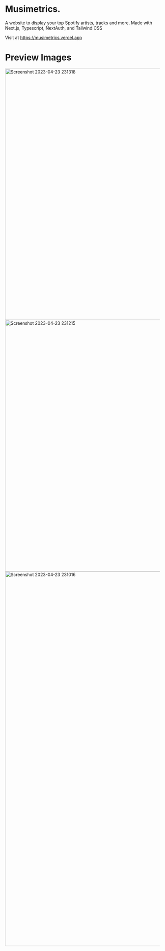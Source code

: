 # Musimetrics.
A website to display your top Spotify artists, tracks and more. Made with Next.js, Typescript, NextAuth, and Tailwind CSS

Visit at https://musimetrics.vercel.app

# Preview Images
<img width="815" alt="Screenshot 2023-04-23 231318" src="https://user-images.githubusercontent.com/122135216/233892114-1ae73191-8fbc-472a-bed9-f0c54b2802b8.png">
<img width="815" alt="Screenshot 2023-04-23 231215" src="https://user-images.githubusercontent.com/122135216/233892015-8f492e40-0235-409b-ba4f-27942ed34580.png">
<img width="1215" alt="Screenshot 2023-04-23 231016" src="https://user-images.githubusercontent.com/122135216/233891803-0b51fb51-7fea-43b0-b37a-3f61a11cf874.png">
